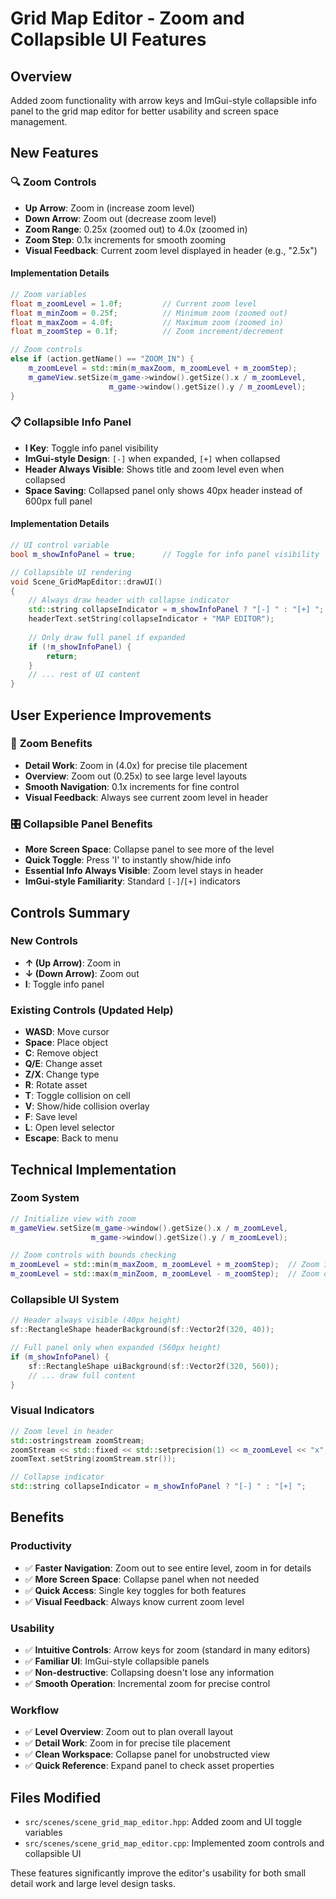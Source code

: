 # Grid Map Editor - Zoom and Collapsible UI Features

## Overview
Added zoom functionality with arrow keys and ImGui-style collapsible info panel to the grid map editor for better usability and screen space management.

## New Features

### 🔍 **Zoom Controls**
- **Up Arrow**: Zoom in (increase zoom level)
- **Down Arrow**: Zoom out (decrease zoom level)
- **Zoom Range**: 0.25x (zoomed out) to 4.0x (zoomed in)
- **Zoom Step**: 0.1x increments for smooth zooming
- **Visual Feedback**: Current zoom level displayed in header (e.g., "2.5x")

#### Implementation Details
```cpp
// Zoom variables
float m_zoomLevel = 1.0f;         // Current zoom level
float m_minZoom = 0.25f;          // Minimum zoom (zoomed out)
float m_maxZoom = 4.0f;           // Maximum zoom (zoomed in)
float m_zoomStep = 0.1f;          // Zoom increment/decrement

// Zoom controls
else if (action.getName() == "ZOOM_IN") {
    m_zoomLevel = std::min(m_maxZoom, m_zoomLevel + m_zoomStep);
    m_gameView.setSize(m_game->window().getSize().x / m_zoomLevel, 
                      m_game->window().getSize().y / m_zoomLevel);
}
```

### 📋 **Collapsible Info Panel**
- **I Key**: Toggle info panel visibility
- **ImGui-style Design**: `[-]` when expanded, `[+]` when collapsed
- **Header Always Visible**: Shows title and zoom level even when collapsed
- **Space Saving**: Collapsed panel only shows 40px header instead of 600px full panel

#### Implementation Details
```cpp
// UI control variable
bool m_showInfoPanel = true;      // Toggle for info panel visibility

// Collapsible UI rendering
void Scene_GridMapEditor::drawUI()
{
    // Always draw header with collapse indicator
    std::string collapseIndicator = m_showInfoPanel ? "[-] " : "[+] ";
    headerText.setString(collapseIndicator + "MAP EDITOR");
    
    // Only draw full panel if expanded
    if (!m_showInfoPanel) {
        return;
    }
    // ... rest of UI content
}
```

## User Experience Improvements

### 🎯 **Zoom Benefits**
- **Detail Work**: Zoom in (4.0x) for precise tile placement
- **Overview**: Zoom out (0.25x) to see large level layouts
- **Smooth Navigation**: 0.1x increments for fine control
- **Visual Feedback**: Always see current zoom level in header

### 🎛️ **Collapsible Panel Benefits**
- **More Screen Space**: Collapse panel to see more of the level
- **Quick Toggle**: Press 'I' to instantly show/hide info
- **Essential Info Always Visible**: Zoom level stays in header
- **ImGui-style Familiarity**: Standard `[-]`/`[+]` indicators

## Controls Summary

### New Controls
- **↑ (Up Arrow)**: Zoom in
- **↓ (Down Arrow)**: Zoom out  
- **I**: Toggle info panel

### Existing Controls (Updated Help)
- **WASD**: Move cursor
- **Space**: Place object
- **C**: Remove object
- **Q/E**: Change asset
- **Z/X**: Change type
- **R**: Rotate asset
- **T**: Toggle collision on cell
- **V**: Show/hide collision overlay
- **F**: Save level
- **L**: Open level selector
- **Escape**: Back to menu

## Technical Implementation

### Zoom System
```cpp
// Initialize view with zoom
m_gameView.setSize(m_game->window().getSize().x / m_zoomLevel, 
                  m_game->window().getSize().y / m_zoomLevel);

// Zoom controls with bounds checking
m_zoomLevel = std::min(m_maxZoom, m_zoomLevel + m_zoomStep);  // Zoom in
m_zoomLevel = std::max(m_minZoom, m_zoomLevel - m_zoomStep);  // Zoom out
```

### Collapsible UI System
```cpp
// Header always visible (40px height)
sf::RectangleShape headerBackground(sf::Vector2f(320, 40));

// Full panel only when expanded (560px height)
if (m_showInfoPanel) {
    sf::RectangleShape uiBackground(sf::Vector2f(320, 560));
    // ... draw full content
}
```

### Visual Indicators
```cpp
// Zoom level in header
std::ostringstream zoomStream;
zoomStream << std::fixed << std::setprecision(1) << m_zoomLevel << "x";
zoomText.setString(zoomStream.str());

// Collapse indicator
std::string collapseIndicator = m_showInfoPanel ? "[-] " : "[+] ";
```

## Benefits

### Productivity
- ✅ **Faster Navigation**: Zoom out to see entire level, zoom in for details
- ✅ **More Screen Space**: Collapse panel when not needed
- ✅ **Quick Access**: Single key toggles for both features
- ✅ **Visual Feedback**: Always know current zoom level

### Usability
- ✅ **Intuitive Controls**: Arrow keys for zoom (standard in many editors)
- ✅ **Familiar UI**: ImGui-style collapsible panels
- ✅ **Non-destructive**: Collapsing doesn't lose any information
- ✅ **Smooth Operation**: Incremental zoom for precise control

### Workflow
- ✅ **Level Overview**: Zoom out to plan overall layout
- ✅ **Detail Work**: Zoom in for precise tile placement
- ✅ **Clean Workspace**: Collapse panel for unobstructed view
- ✅ **Quick Reference**: Expand panel to check asset properties

## Files Modified
- `src/scenes/scene_grid_map_editor.hpp`: Added zoom and UI toggle variables
- `src/scenes/scene_grid_map_editor.cpp`: Implemented zoom controls and collapsible UI

These features significantly improve the editor's usability for both small detail work and large level design tasks.
